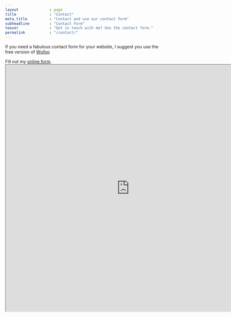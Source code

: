 ```yaml
---
layout              : page
title               : "Contact"
meta_title          : "Contact and use our contact form"
subheadline         : "Contact Form"
teaser              : "Get in touch with me? Use the contact form."
permalink           : "/contact/"
---
```

If you need a fabulous contact form for your website, I suggest you use the free version of [Wufoo](http://www.wufoo.com/)

<div id="wufoo-zjgpifw10ro651"> Fill out my <a href="https://bueroflex.wufoo.com/forms/zjgpifw10ro651">online form</a>. </div> <script type="text/javascript"> var zjgpifw10ro651; (function(d, t) { var s = d.createElement(t), options = { 'userName':'bueroflex', 'formHash':'zjgpifw10ro651', 'autoResize':true, 'height':'521', 'async':true, 'host':'wufoo.com', 'header':'show', 'ssl':true }; s.src = ('https:' == d.location.protocol ?'https://':'http://') + 'secure.wufoo.com/scripts/embed/form.js'; s.onload = s.onreadystatechange = function() { var rs = this.readyState; if (rs) if (rs != 'complete') if (rs != 'loaded') return; try { zjgpifw10ro651 = new WufooForm(); zjgpifw10ro651.initialize(options); zjgpifw10ro651.display(); } catch (e) { } }; var scr = d.getElementsByTagName(t)[0], par = scr.parentNode; par.insertBefore(s, scr); })(document, 'script'); </script>



<iframe src="https://www.kontaktformular.com/download/responsive/8/kontakt.php" width="800" height="800"title="W3Schools Free Online Web Tutorials"></iframe>